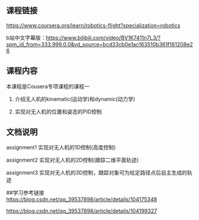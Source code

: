 ## 课程链接
https://www.coursera.org/learn/robotics-flight?specialization=robotics

b站中文字幕版：https://www.bilibili.com/video/BV1K7411n7L3/?spm_id_from=333.999.0.0&vd_source=bcd33cb0e1ac163510b361f161208e26

## 课程内容
本课程是Cousera专项课程的课程一

1. 介绍无人机的kinematic(运动学)和dynamic(动力学)

2. 实现对无人机的位置和姿态的PID控制

## 文档说明
assignment1 实现对无人机的1D控制(高度控制)

assignment2 实现对无人机的2D控制(跟踪二维平面轨迹)

assignment3 实现对无人机的3D控制，跟踪对象可为给定路径点后自主生成的轨迹

##学习参考链接
https://blog.csdn.net/qq_39537898/article/details/104175348

https://blog.csdn.net/qq_39537898/article/details/104199327
